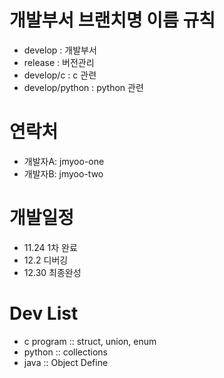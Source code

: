 # 개발부서 브랜치명 이름 규칙
  - develop : 개발부서
  - release : 버전관리
  - develop/c : c 관련
  - develop/python : python 관련

# 연락처
  - 개발자A: jmyoo-one 
  - 개발자B: jmyoo-two

# 개발일정
  - 11.24 1차 완료
  - 12.2  디버깅
  - 12.30 최종완성

# Dev List
  - c program :: struct, union, enum
  - python :: collections
  - java :: Object Define
